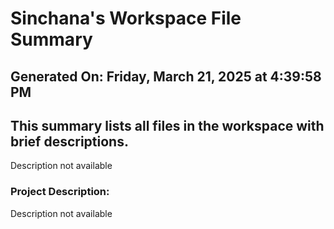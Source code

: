# Sinchana's Workspace File Summary
## Generated On: Friday, March 21, 2025 at 4:39:58 PM
This summary lists all files in the workspace with brief descriptions.
---
Description not available 
### Project Description:
 Description not available
